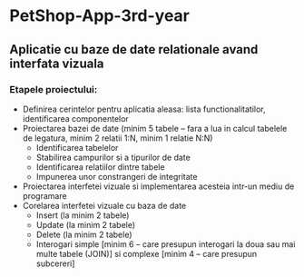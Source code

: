 # PetShop-App-3rd-year
## Aplicatie cu baze de date relationale avand interfata vizuala
### Etapele proiectului:
* Definirea cerintelor pentru aplicatia aleasa: lista functionalitatilor, identificarea
componentelor
* Proiectarea bazei de date (minim 5 tabele – fara a lua in calcul tabelele de legatura, minim
2 relatii 1:N, minim 1 relatie N:N)
  * Identificarea tabelelor
  * Stabilirea campurilor si a tipurilor de date
  * Identificarea relatiilor dintre tabele
  * Impunerea unor constrangeri de integritate
* Proiectarea interfetei vizuale si implementarea acesteia intr-un mediu de programare
* Corelarea interfetei vizuale cu baza de date
  * Insert (la minim 2 tabele)
  * Update (la minim 2 tabele)
  * Delete (la minim 2 tabele)
  * Interogari simple [minim 6 – care presupun interogari la doua sau mai multe tabele (JOIN)] si complexe [minim 4 – care presupun subcereri]
